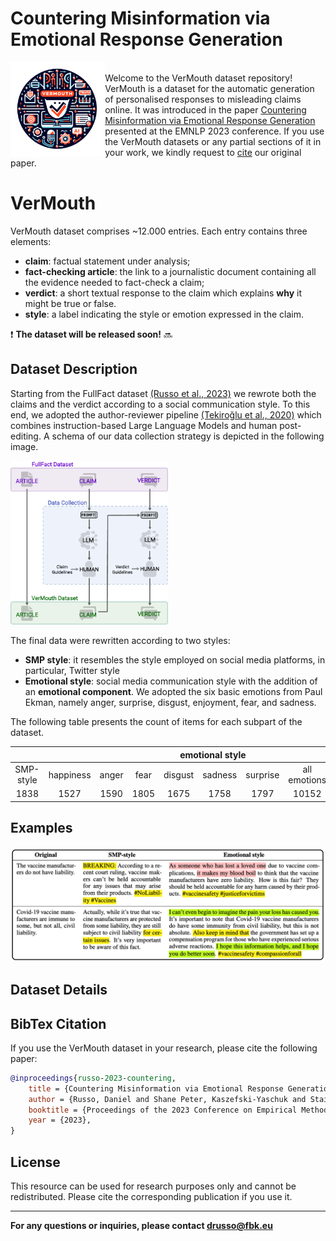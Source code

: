 # Countering Misinformation via Emotional Response Generation

<p>
    <img src="img/vermouth_logo_no_bg.png" width="30%" align="left">
    <br>
    Welcome to the VerMouth dataset repository! VerMouth is a dataset for the automatic generation of personalised responses to misleading claims online.
    It was introduced in the paper <a href="" target="_blank">Countering Misinformation via Emotional Response Generation</a> presented at the EMNLP 2023 conference.
    If you use the VerMouth datasets or any partial sections of it in your work, we kindly request to <a href="https://github.com/marcoguerini/VerMouth/tree/main#bibtex-citation">cite</a> our original paper.
</p>


# VerMouth

VerMouth dataset comprises ~12.000 entries. Each entry contains three elements:
- **claim**: factual statement under analysis;
- **fact-checking article**: the link to a journalistic document containing all the evidence needed to fact-check a claim;
- **verdict**: a short textual response to the claim which explains **why** it might be true or false.
- **style**: a label indicating the style or emotion expressed in the claim.

:exclamation: **The dataset will be released soon!** :soon: 

## Dataset Description

Starting from the FullFact dataset [(Russo et al., 2023)](https://direct.mit.edu/tacl/article/doi/10.1162/tacl_a_00601/117871/Benchmarking-the-Generation-of-Fact-Checking) we rewrote both the claims and the verdict according to a social communication style.
To this end, we adopted the author-reviewer pipeline [(Tekiroğlu et al., 2020)](https://aclanthology.org/2020.acl-main.110/) which combines instruction-based Large Language Models and human post-editing.
A schema of our data collection strategy is depicted in the following image.

 <img src="img/data_collection.png" width="50%">

The final data were rewritten according to two styles: 
- **SMP style**: it resembles the style employed on social media platforms, in particular, Twitter style
- **Emotional style**: social media communication style with the addition of an **emotional component**. We adopted the six basic emotions from Paul Ekman, namely anger, surprise, disgust, enjoyment, fear, and sadness.

The following table presents the count of items for each subpart of the dataset.

<table>
<thead>
  <tr>
    <th></th>
    <th></th>
    <th colspan="7">emotional style</th>
  </tr>
</thead>
<tbody>
  <tr>
    <td align="center">SMP-style</td>
    <td align="center">happiness</td>
    <td align="center">anger</td>
    <td align="center">fear</td>
    <td align="center">disgust</td>
    <td align="center">sadness</td>
    <td align="center">surprise</td>
    <td align="center">all emotions</td>
  </tr>
  <tr>
    <td align="center">1838</td>
    <td align="center">1527</td>
    <td align="center">1590</td>
    <td align="center">1805</td>
    <td align="center">1675</td>
    <td align="center">1758</td>
    <td align="center">1797</td>
    <td align="center">10152</td>
  </tr>
</tbody>
</table>

## Examples

 <img src="img/vermouth_examples.png">


## Dataset Details


## BibTex Citation

If you use the VerMouth dataset in your research, please cite the following paper:

```bibtex
@inproceedings{russo-2023-countering,
    title = {Countering Misinformation via Emotional Response Generation},
    author = {Russo, Daniel and Shane Peter, Kaszefski-Yaschuk and Staiano, Jacopo and Guerini, Marco},
    booktitle = {Proceedings of the 2023 Conference on Empirical Methods in Natural Language Processing (EMNLP)},
    year = {2023},
}
```

## License

This resource can be used for research purposes only and cannot be redistributed. Please cite the corresponding publication if you use it.


---

**For any questions or inquiries, please contact drusso@fbk.eu**
